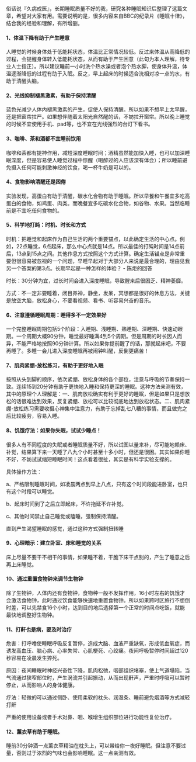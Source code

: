 俗话说『久病成医』，长期睡眠质量不好的我，研究各种睡眠知识后整理了这篇文章，希望对大家有用。需要说明的是，很多内容来自BBC的纪录片《睡眠十律》，结合我的经验和理解，有所增删。

#### 1、体温下降有助于产生睡意

人睡觉的时候身体处于低能耗状态，体温比正常情况较低。反过来体温从高降低的过程，会提醒身体转入低能耗状态，从而有助于产生困意（此句为本人理解，待专业人士指正）。所以建议睡前一小时洗个热水澡或者泡个热水脚，使身体升温，体温逐渐降低的过程有助于入眠。反之，早上起床的时候适合洗相对凉一点的水，有助于清醒头脑。

#### 2、光线抑制褪黑激素，有助于保持清醒

蓝色光减少人体内褪黑激素的产生，促使人保持清醒。所以如果不想早上太早醒，还是把窗帘拉严。如果想伴随着太阳光自然醒的话，不妨拉开窗帘。所以晚上睡觉的时候不宜使用手机、pad等，也不宜在光线强烈的台灯下看书。

#### 3、咖啡、茶和酒都不宜睡前饮用

咖啡和茶都有提神作用，减短深度睡眠时间；酒精虽然能加快入睡，也可以加深睡眠深度，但是容易使人睡觉过程中惊醒（喝醉过的人应该深有体会）；所以睡前避免摄入任何可能刺激神经的饮食，喝一杯牛奶是可以的。

#### 4、食物影响清醒还是困倦

实验发现，高蛋白有助于清醒，碳水化合物有助于睡眠。所以早餐和午餐宜多吃高蛋白的食物，如鸡蛋、肉类。而晚餐宜多吃碳水化合物，如谷物、水果。当然临睡前是不宜吃任何食物的。

#### 5、科学地打盹：时机、时长和方式

时机：把睡觉和起床作为自己生活的两个重要锚点，以此确定生活的中心点。例如，22点睡觉，6点起床，那么中心点就是14点。所以最佳的打盹时间是14点前后，13点到15点之间。其他作息方式按照这个方式计算。确定生活锚点是非常重要但很容易被忽视的一个问题，早睡早起对于大部分人来说是最合理的，理由见我另一个答案的第3点。长期早起是一种怎样的体验？ - 陈炬的回答

时长：30分钟为宜，过长时间会进入深度睡眠，导致醒来后很困乏、精神萎靡。

方式：不一定非要睡着，闭目养神，静坐，发呆，冥想都是很好的休息方法，关键是放空大脑，放松身心，不要看视频、看书、听容易兴奋的音乐。

#### 6、注意遵循睡眠周期：睡得多不一定效果好

一个完整睡眠周期包括5个阶段：入睡期、浅睡期、熟睡期、深睡期、快速动眼期。一个周期大概90分钟，睡觉最好睡满4到5个周期。但是周期的时长因人而异，不能严格地按照90分钟计算。所以如果你提前醒了的话，那就起床吧，不要再睡了。多睡一会儿进入深度睡眠再被闹钟叫醒，反倒更痛苦！

#### 7、肌肉紧绷-放松练习，有助于更好地入眠

按照从头到脚的顺序，依次紧绷、放松身体的各个部位，注意与呼吸的节奏保持一致。连续15到20分钟有助于更快地入睡和保持更深的睡眠。这种方法亲测有效，其中的原理个人理解是：一、肌肉放松确实有利于更好的睡眠，但是如果只是想放松的话很难达到效果，反复紧绷、放松可以比较彻底地达到放松状态。二、肌肉紧绷-放松练习需要收摄心神集中注意力，有助于忘掉乱七八糟的事情，而且做完之后比较疲劳，容易入睡。

#### 8、饥饿疗法：如果你失眠，试试少睡点！

很多人有不同程度的失眠或者睡眠质量不好，所以试图以量来补，尽可能地赖床、补觉，结果算下来一天睡了八九个小时甚至十多小时，但还是很困。其实如果你睡不好，不妨试试缩短睡眠时间！这点看着很扯，其实是有科学实验支撑的。

具体操作方法：

a、严格限制睡眠时间，如凌晨两点到早上八点，只有这个时间段能进卧室，也只有这个时段可以睡觉。

b、起床时间到了之后立即起床，不许拖延不许补觉。

c、其他时间禁止自己睡觉或瞌睡，强制保持清醒。

直到产生渴望睡眠的感觉，通过这种方式强制扭转睡

#### 9、心理暗示：建立卧室、床和睡觉的关系

床上尽量不要干不相干的事情，如果睡不着，干脆下床干点别的，产生了睡意之后再上床睡觉。

#### 10、通过重置食物钟来调节生物钟

除了生物钟，人体内还有食物钟，食物种一般不发挥作用，16小时左右的饥饿才会激活食物钟，此时通过饮食能够快速地重置食物钟。所以如果跨时区旅行不想倒时差，可以先禁食16个小时，达到目的地后选择第一个正常的时间点吃饭，就能最快地调整好生物钟。

#### 11、打鼾也是病，要及时治疗

危害：打呼噜使睡眠呼吸反复暂停，造成大脑、血液严重缺氧，形成低血氧症，而诱发高血压、脑心病、心率失常、心肌梗死、心绞痛。夜间呼吸暂停时间超过120秒容易在凌晨发生猝死。

原因：夜间睡眠时神经兴奋性下降，肌肉松弛，咽部组织堵塞，使上气道塌陷，当气流通过狭窄部位时，产生涡流并引起振动，从而出现鼾声，严重时呼吸可以暂时停止，从而影响人的身体健康。

疗法：轻微的可以通过侧卧、使用柔软的枕头、润湿条、睡前避免烟酒等方式减轻打鼾

严重的使用设备或者手术对鼻、咽、喉增生组织部位进行功能性复位治疗。

#### 12、薰衣草有助于睡眠。

睡前30分钟洒一点薰衣草精油在枕头上，可以带给你一夜好睡眠。但注意不要过量，否则过于浓烈的气味也会影响睡眠。这一点亲测有效。
